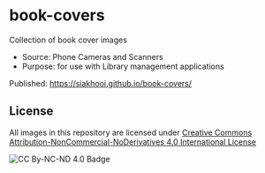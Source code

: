 # book-covers

Collection of book cover images

- Source: Phone Cameras and Scanners
- Purpose: for use with Library management applications

Published: https://siakhooi.github.io/book-covers/

## License

All images in this repository are licensed under [Creative Commons Attribution-NonCommercial-NoDerivatives 4.0 International License](https://creativecommons.org/licenses/by-nc-nd/4.0/)

![CC By-NC-ND 4.0 Badge](https://licensebuttons.net/l/by-nc-nd/4.0/88x31.png)
